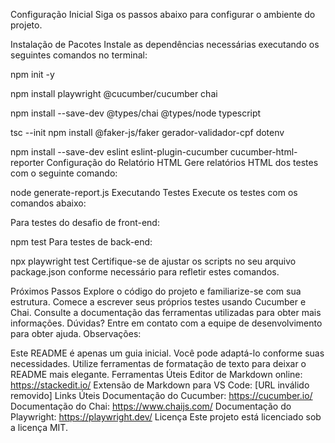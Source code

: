 Configuração Inicial
Siga os passos abaixo para configurar o ambiente do projeto.

Instalação de Pacotes
Instale as dependências necessárias executando os seguintes comandos no terminal:

npm init -y

npm install playwright @cucumber/cucumber chai

npm install --save-dev @types/chai @types/node typescript

tsc --init
npm install @faker-js/faker gerador-validador-cpf dotenv

npm install --save-dev eslint eslint-plugin-cucumber cucumber-html-reporter
Configuração do Relatório HTML
Gere relatórios HTML dos testes com o seguinte comando:

node generate-report.js
Executando Testes
Execute os testes com os comandos abaixo:

Para testes do desafio de front-end:

npm test
Para testes de back-end:

npx playwright test
Certifique-se de ajustar os scripts no seu arquivo package.json conforme necessário para refletir estes comandos.

Próximos Passos
Explore o código do projeto e familiarize-se com sua estrutura.
Comece a escrever seus próprios testes usando Cucumber e Chai.
Consulte a documentação das ferramentas utilizadas para obter mais informações.
Dúvidas?
Entre em contato com a equipe de desenvolvimento para obter ajuda.
Observações:

Este README é apenas um guia inicial. Você pode adaptá-lo conforme suas necessidades.
Utilize ferramentas de formatação de texto para deixar o README mais elegante.
Ferramentas Úteis
Editor de Markdown online: https://stackedit.io/
Extensão de Markdown para VS Code: [URL inválido removido]
Links Úteis
Documentação do Cucumber: https://cucumber.io/
Documentação do Chai: https://www.chaijs.com/
Documentação do Playwright: https://playwright.dev/
Licença
Este projeto está licenciado sob a licença MIT.
